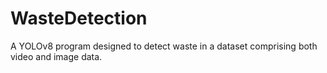 # WasteDetection
A YOLOv8 program designed to detect waste in a dataset comprising both video and image data.
